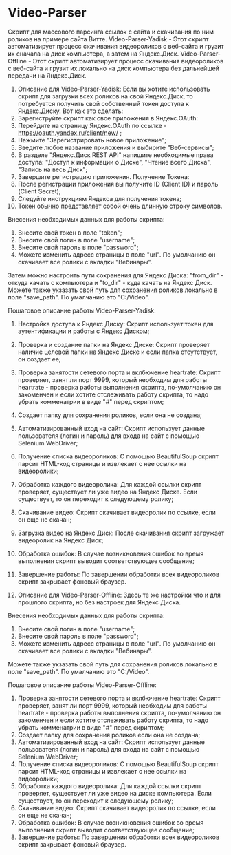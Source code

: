 # Video-Parser
Скрипт для массового парсинга ссылок с сайта и скачивания по ним роликов на примере сайта Витте.
Video-Parser-Yadisk - Этот скрипт автоматизирует процесс скачивания видеороликов с веб-сайта и грузит их сначала на диск компьютера, а затем на Яндекс.Диск.
Video-Parser-Offline - Этот скрипт автоматизирует процесс скачивания видеороликов с веб-сайта и грузит их локально на диск компьютера без дальнейшей передачи на Яндекс.Диск.


1) Описание для Video-Parser-Yadisk:
 Если вы хотите использовать скрипт для загрузки всех роликов на свой Яндекс.Диск, то потребуется получить свой собственный токен доступа к Яндекс.Диску. 
 Вот как это сделать:
  1) Зарегиструйте скрипт как свое приложения в Яндекс.OAuth:
  2) Перейдите на страницу Яндекс.OAuth по ссылке - https://oauth.yandex.ru/client/new/ ;
  3) Нажмите "Зарегистрировать новое приложение";
  4) Введите любое название приложения и выбирите "Веб-сервисы";
  5) В разделе "Яндекс.Диск REST API" напишите необходимые права доступа: "Доступ к информации о Диске", "Чтение всего Диска", "Запись на весь Диск";
  6) Завершите регистрацию приложения.
 Получение Токена:
  1) После регистрации приложения вы получите ID (Client ID) и пароль (Client Secret);
  2) Следуйте инструкциям Яндекса для получения токена;
  3) Токен обычно представляет собой очень длинную строку символов.

 Внесения необходимых данных для работы скрипта:
  1) Внесите свой токен в поле "token";
  2) Внесите свой логин в поле "username";
  3) Внесите свой пароль в поле "password";
  4) Можете изменить адресс страницы в поле "url". По умолчанию он скачивает все ролики с вкладки "Вебинары".

 Затем можно настроить пути сохранения для Яндекс Диска: "from_dir" - откуда качать с компьютера и "to_dir" - куда качать на Яндекс Диск.
 Можете также укзазать свой путь для сохранения роликов локально в поле "save_path". По умалчанию это "C:/Video".

 Пошаговое описание работы Video-Parser-Yadisk:
  1) Настройка доступа к Яндекс Диску: Скрипт использует токен для аутентификации и работы с Яндекс Диском;
  2) Проверка и создание папки на Яндекс Диске: Скрипт проверяет наличие целевой папки на Яндекс Диске и если папка отсутствует, он создает ее;
  3) Проверка занятости сетевого порта и вклбючение heartrate: Скрипт проверяет, занят ли порт 9999, который необходим для работы heartrate - проверка работы выполнения скрипта,
  по-умолчанию он закоменчен и если хотите отслеживать работу скрипта, то надо убрать комменатрии в виде "#" перед скриптом;
  4) Создает папку для сохранения роликов, если она не создана;
  5) Автоматизированный вход на сайт: Скрипт использует данные пользователя (логин и пароль) для входа на сайт с помощью Selenium WebDriver;
  6) Получение списка видеороликов: С помощью BeautifulSoup скрипт парсит HTML-код страницы и извлекает с нее ссылки на видеоролики;
  7) Обработка каждого видеоролика: Для каждой ссылки скрипт проверяет, существует ли уже видео на Яндекс Диске. Если существует, то он переходит к следующему ролику;
  8) Скачивание видео: Скрипт скачивает видеоролик по ссылке, если он еще не скачан;
  9) Загрузка видео на Яндекс Диск: После скачивания скрипт загружает видеоролик на Яндекс Диск;
  10) Обработка ошибок: В случае возникновения ошибок во время выполнения скрипт выводит соответствующее сообщение;
  11) Завершение работы: По завершении обработки всех видеороликов скрипт закрывает фоновый браузер.


2) Описание для Video-Parser-Offline:
 Здесь те же настройки что и для прошлого скрипта, но без настроек для Яндекс Диска.

 Внесения необходимых данных для работы скрипта:
  1) Внесите свой логин в поле "username";
  2) Внесите свой пароль в поле "password";
  3) Можете изменить адресс страницы в поле "url". По умолчанию он скачивает все ролики с вкладки "Вебинары".
     
 Можете также укзазать свой путь для сохранения роликов локально в поле "save_path". По умалчанию это "C:/Video".

 Пошаговое описание работы Video-Parser-Offline:
  1) Проверка занятости сетевого порта и вклбючение heartrate: Скрипт проверяет, занят ли порт 9999, который необходим для работы heartrate - проверка работы выполнения скрипта,
  по-умолчанию он закоменчен и если хотите отслеживать работу скрипта, то надо убрать комменатрии в виде "#" перед скриптом;
  2) Создает папку для сохранения роликов если она не создана;
  3) Автоматизированный вход на сайт: Скрипт использует данные пользователя (логин и пароль) для входа на сайт с помощью Selenium WebDriver;
  4) Получение списка видеороликов: С помощью BeautifulSoup скрипт парсит HTML-код страницы и извлекает с нее ссылки на видеоролики;
  5) Обработка каждого видеоролика: Для каждой ссылки скрипт проверяет, существует ли уже видео на диске компьютера. Если существует, то он переходит к следующему ролику;
  6) Скачивание видео: Скрипт скачивает видеоролик по ссылке, если он еще не скачан;
  7) Обработка ошибок: В случае возникновения ошибок во время выполнения скрипт выводит соответствующее сообщение;
  8) Завершение работы: По завершении обработки всех видеороликов скрипт закрывает фоновый браузер.
